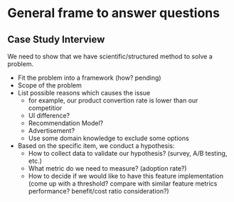# General frame to answer questions

## Case Study Interview
We need to show that we have scientific/structured method to solve a problem. 
- Fit the problem into a framework (how? pending)
- Scope of the problem
- List possible reasons which causes the issue
    - for example, our product convertion rate is lower than our competitior
    - UI difference?
    - Recommendation Model?
    - Advertisement?
    - Use some domain knowledge to exclude some options
- Based on the specific item, we conduct a hypothesis:
    - How to collect data to validate our hypothesis? (survey, A/B testing, etc.)
    - What metric do we need to measure? (adoption rate?)
    - How to decide if we would like to have this feature implementation (come up with a threshold? compare with similar feature metrics performance? benefit/cost ratio consideration?)